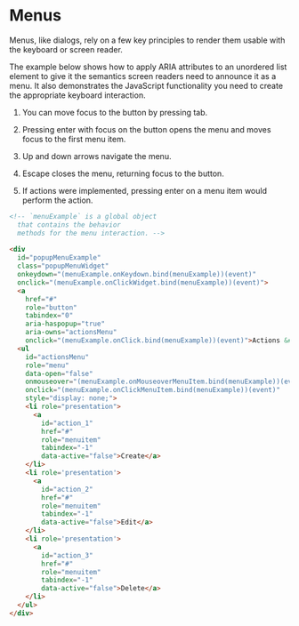 # Menus

Menus, like dialogs, rely on a few key principles to render them usable with the keyboard or screen reader.


The example below shows how to apply ARIA attributes to an unordered list element to give it the semantics screen readers need to announce it as a menu. It also demonstrates the JavaScript functionality you need to create the appropriate keyboard interaction.

1. You can move focus to the button by pressing tab.

2. Pressing enter with focus on the button opens the menu and moves focus to the first menu item.

3. Up and down arrows navigate the menu.

4. Escape closes the menu, returning focus to the button.

5. If actions were implemented, pressing enter on a menu item would perform the action.


```HTML
<!-- `menuExample` is a global object
  that contains the behavior
  methods for the menu interaction. -->
  
<div
  id="popupMenuExample"
  class="popupMenuWidget"
  onkeydown="(menuExample.onKeydown.bind(menuExample))(event)"
  onclick="(menuExample.onClickWidget.bind(menuExample))(event)">
  <a
    href="#"
    role="button"
    tabindex="0"
    aria-haspopup="true"
    aria-owns="actionsMenu"
    onclick="(menuExample.onClick.bind(menuExample))(event)">Actions &#9660;</a>
  <ul
    id="actionsMenu"
    role="menu"
    data-open="false"
    onmouseover="(menuExample.onMouseoverMenuItem.bind(menuExample))(event)"
    onclick="(menuExample.onClickMenuItem.bind(menuExample))(event)"
    style="display: none;">
    <li role="presentation">
      <a
        id="action_1"
        href="#"
        role="menuitem"
        tabindex="-1"
        data-active="false">Create</a>
    </li>
    <li role='presentation'>
      <a
        id="action_2"
        href="#"
        role="menuitem"
        tabindex="-1"
        data-active="false">Edit</a>
    </li>
    <li role='presentation'>
      <a
        id="action_3"
        href="#"
        role="menuitem"
        tabindex="-1"
        data-active="false">Delete</a>
    </li>
  </ul>
</div>

```